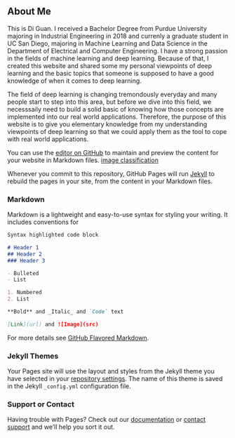 ## About Me

This is Di Guan. I received a Bachelor Degree from Purdue University majoring in Industrial Engineering in 2018 and currenly a graduate student in UC San Diego, majoring in Machine Learning and Data Science in the Department of Electrical and Computer Engineering. I have a strong passion in the fields of machine learning and deep learning. Because of that, I created this website and shared some my personal viewpoints of deep learning and the basic topics that someone is supposed to have a good knowledge of when it comes to deep learning. 

The field of deep learning is changing tremondously everyday and many people start to step into this area, but before we dive into this field, we necesssaily need to build a solid basic of knowing how those concepts are implemented into our real world applications. Therefore, the purpose of this website is to give you elementary knowledge from my understanding viewpoints of deep learning so that we could apply them as the tool to cope with real world applications.


You can use the [editor on GitHub](https://github.com/guandi1995/guandi1995.github.io/edit/master/README.md) to maintain and preview the content for your website in Markdown files. [image classification](https://github.com/guandi1995/guandi1995.github.io/Lecture%202.html)

Whenever you commit to this repository, GitHub Pages will run [Jekyll](https://jekyllrb.com/) to rebuild the pages in your site, from the content in your Markdown files.

### Markdown

Markdown is a lightweight and easy-to-use syntax for styling your writing. It includes conventions for

```markdown
Syntax highlighted code block

# Header 1
## Header 2
### Header 3

- Bulleted
- List

1. Numbered
2. List

**Bold** and _Italic_ and `Code` text

[Link](url) and ![Image](src)
```

For more details see [GitHub Flavored Markdown](https://guides.github.com/features/mastering-markdown/).

### Jekyll Themes

Your Pages site will use the layout and styles from the Jekyll theme you have selected in your [repository settings](https://github.com/guandi1995/guandi1995.github.io/settings). The name of this theme is saved in the Jekyll `_config.yml` configuration file.

### Support or Contact

Having trouble with Pages? Check out our [documentation](https://help.github.com/categories/github-pages-basics/) or [contact support](https://github.com/contact) and we’ll help you sort it out.
